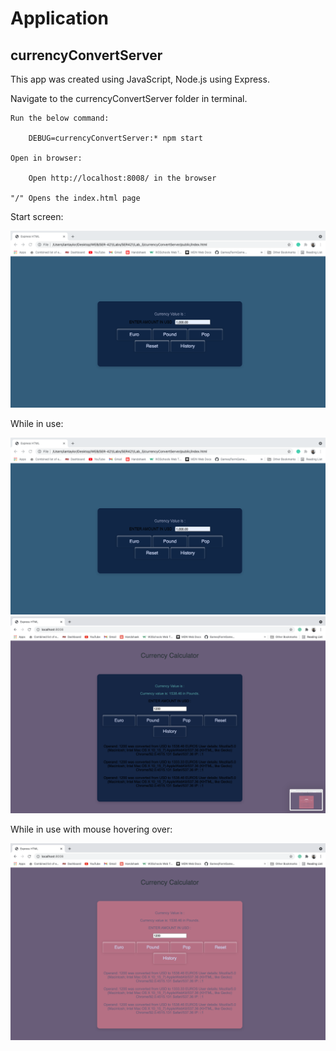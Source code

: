 # Application

## currencyConvertServer

This app was created using JavaScript, Node.js using Express.

Navigate to the currencyConvertServer folder in terminal.

    Run the below command:
    
        DEBUG=currencyConvertServer:* npm start

    Open in browser:
    
        Open http://localhost:8008/ in the browser

    "/" Opens the index.html page

Start screen:

![Screenshot](images/start_screen.png)

While in use:

![Screenshot](images/standard_screen.png)
![Screenshot](images/standard_in_use.png)

While in use with mouse hovering over:

![Screenshot](images/highlight.png)

